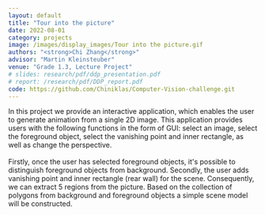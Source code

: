 ```yaml
---
layout: default
title: "Tour into the picture"
date: 2022-08-01
category: projects
image: /images/display_images/Tour into the picture.gif
authors: "<strong>Chi Zhang</strong>"
advisor: "Martin Kleinsteuber"
venue: "Grade 1.3, Lecture Project"
# slides: research/pdf/ddp_presentation.pdf
# report: /research/pdf/DDP_report.pdf
code: https://github.com/Chiniklas/Computer-Vision-challenge.git
---
```

In this project we provide an interactive application, which enables the user to generate animation from a single 2D image. This application provides users with the following functions in the form of GUI: select an image, select the foreground object, select the vanishing point and inner rectangle, as well as change the perspective. <br><br>
Firstly, once the user has selected foreground objects, it's possible to distinguish foreground objects from background. Secondly, the user adds vanishing point and inner rectangle (rear wall) for the scene. Consequently, we can extract 5 regions from the picture. Based on the collection of polygons from background and foreground objects a simple scene model will be constructed.
